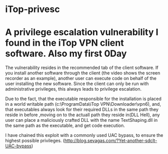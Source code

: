 # iTop-privesc
# A privilege escalation vulnerability I found in the iTop VPN client software. Also my first 0Day


The vulnerability resides in the recommended tab of the client software. If you install another software through the client (the video shows the screen recorder as an example), another user can execute code on behalf of the user installing the new software. 
Since the client can only be run with administrative privileges, this always leads to privilege escalation.

Due to the fact, that the executable responsible for the installation is placed in a world writable path (c:\ProgramData\iTop VPN\Downloader\vpn6), and, that executables always look for their required DLLs in the same path they reside in before ,moving on to the actuall path they reside in(DLL Hell), any user can place a maliciously crafted DLL with the name TextShaping.dll in the same path as the executable, and get code execution.

I have chained this exploit with a commonly used UAC bypass, to ensure the highest possible privileges. (http://blog.sevagas.com/?Yet-another-sdclt-UAC-bypass)

